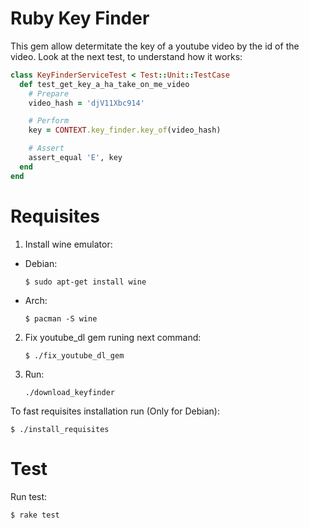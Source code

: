 # Ruby Key Finder
This gem allow determitate the key of a youtube video by the id of the video.
Look at the next test, to understand how it works:

```Ruby
class KeyFinderServiceTest < Test::Unit::TestCase
  def test_get_key_a_ha_take_on_me_video
    # Prepare
    video_hash = 'djV11Xbc914'

    # Perform
    key = CONTEXT.key_finder.key_of(video_hash)

    # Assert
    assert_equal 'E', key
  end
end
```

# Requisites
1. Install wine emulator:
  * Debian:
      ```
      $ sudo apt-get install wine
      ```
  * Arch:
      ```      
      $ pacman -S wine
      ```
2. Fix youtube_dl gem runing next command:
    ```
    $ ./fix_youtube_dl_gem
    ```
3. Run: 
   ```
   ./download_keyfinder
   ```

To fast requisites installation run (Only for Debian): 
```
$ ./install_requisites 
```

# Test
Run test:
```
$ rake test
```
